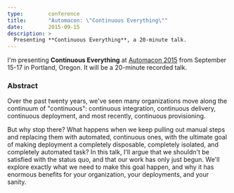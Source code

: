 ```yaml
---
type:        conference
title:       "Automacon: \"Continuous Everything\""
date:        2015-09-15
description: >
  Presenting **Continuous Everything**, a 20-minute talk.
---
```


I'm presenting **Continuous Everything** at [Automacon 2015](www.automacon.io) from September 15-17 in Portland, Oregon. It will be a 20-minute recorded talk.

### Abstract

Over the past twenty years, we've seen many organizations move along the continuum of "continuous": continuous integration, continuous delivery, continuous deployment, and most recently, continuous provisioning.

But why stop there? What happens when we keep pulling out manual steps and replacing them with automated, continuous ones, with the ultimate goal of making deployment a completely disposable, completely isolated, and completely automated task? In this talk, I'll argue that we shouldn't be satisfied with the status quo, and that our work has only just begun. We'll explore exactly what we need to make this goal happen, and why it has enormous benefits for your organization, your deployments, and your sanity.